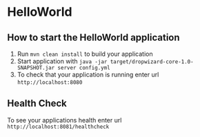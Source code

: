 # HelloWorld

How to start the HelloWorld application
---

1. Run `mvn clean install` to build your application
1. Start application with `java -jar target/dropwizard-core-1.0-SNAPSHOT.jar server config.yml`
1. To check that your application is running enter url `http://localhost:8080`

Health Check
---

To see your applications health enter url `http://localhost:8081/healthcheck`
